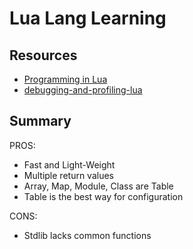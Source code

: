 # Lua Lang Learning

## Resources

- [Programming in Lua](https://www.dcc.ufrj.br/~fabiom/lua/)
- [debugging-and-profiling-lua](https://martin-fieber.de/blog/debugging-and-profiling-lua/)

## Summary
PROS:
- Fast and Light-Weight
- Multiple return values
- Array, Map, Module, Class are Table
- Table is the best way for configuration

CONS:
- Stdlib lacks common functions
